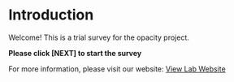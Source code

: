 # Introduction

Welcome! This is a trial survey for the opacity project. 

**Please click [NEXT] to start the survey**



For more information, please visit our website: [View Lab Website](https://wpivis.github.io/)
